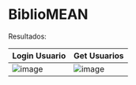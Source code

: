 # BiblioMEAN

Resultados:

| Login Usuario  | Get Usuarios |
| ------------- | ------------ |
| ![image](https://user-images.githubusercontent.com/49110761/154765061-e16ebdca-a23d-4599-bb5e-2d784cf01e70.png)| ![image](https://user-images.githubusercontent.com/49110761/153951957-c383346e-dbf6-422a-84ff-f0a0c3aca73e.png) |

